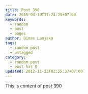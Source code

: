 ```yaml
---
title: Post 390
date: 2015-04-10T11:24:29+07:00
keywords:
  - random
  - post
  - pages
author: Dimas Lanjaka
tags:
  - random post
  - untagged
category:
  - random post
  - post has 0
updated: 2012-11-22T02:55:37+07:00
---
```

This is content of post 390
